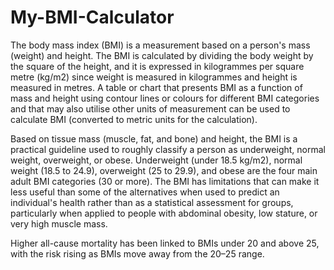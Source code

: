 # My-BMI-Calculator
 
The body mass index (BMI) is a measurement based on a person's mass (weight) and height. The BMI is calculated by dividing the body weight by the square of the height, and it is expressed in kilogrammes per square metre (kg/m2) since weight is measured in kilogrammes and height is measured in metres. A table or chart that presents BMI as a function of mass and height using contour lines or colours for different BMI categories and that may also utilise other units of measurement can be used to calculate BMI (converted to metric units for the calculation).

Based on tissue mass (muscle, fat, and bone) and height, the BMI is a practical guideline used to roughly classify a person as underweight, normal weight, overweight, or obese. Underweight (under 18.5 kg/m2), normal weight (18.5 to 24.9), overweight (25 to 29.9), and obese are the four main adult BMI categories (30 or more). The BMI has limitations that can make it less useful than some of the alternatives when used to predict an individual's health rather than as a statistical assessment for groups, particularly when applied to people with abdominal obesity, low stature, or very high muscle mass.

Higher all-cause mortality has been linked to BMIs under 20 and above 25, with the risk rising as BMIs move away from the 20–25 range.
